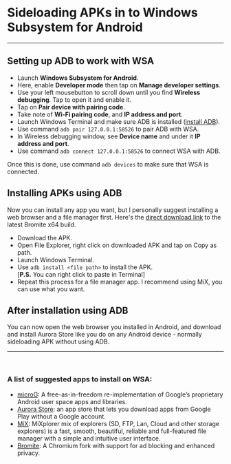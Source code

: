 # Sideloading APKs in to Windows Subsystem for Android
-------------

## Setting up ADB to work with WSA
- Launch **Windows Subsystem for Android**.
- Here, enable **Developer mode** then tap on **Manage developer settings**.
- Use your left mousebutton to scroll down until you find **Wireless debugging**. Tap to open it and enable it.
- Tap on **Pair device with pairing code**. 
- Take note of **Wi-Fi pairing code**, and **IP address and port**.
- Launch Windows Terminal and make sure ADB is installed ([install ADB](https://www.xda-developers.com/install-adb-windows-macos-linux/#adbsetupwindows)).
- Use command ``adb pair 127.0.0.1:58526`` to pair ADB with WSA.
- In Wireless debugging window, see **Device name** and under it **IP address and port**.
- Use command ``adb connect 127.0.0.1:58526`` to connect WSA with ADB.

Once this is done, use command ``adb devices`` to make sure that WSA is connected.


## Installing APKs using ADB
Now you can install any app you want, but I personally suggest installing a web browser and a file manager first. 
Here's the [direct download link](https://github.com/bromite/bromite/releases/latest/download/x64_ChromePublic.apk) to the latest Bromite x64 build.
- Download the APK.
- Open File Explorer, right click on downloaded APK and tap on Copy as path.
- Launch Windows Terminal.
- Use ``adb install <file path>`` to install the APK.   
[**P.S.** You can right click to paste in Terminal]
- Repeat this process for a file manager app. I recommend using MiX, you can use what you want.

## After installation using ADB
You can now open the web browser you installed in Android, and download and install Aurora Store like you do on any Android device - normally sideloading APK without using ADB.
***
&nbsp; 

### A list of suggested apps to install on WSA:
- [microG](https://microg.org/): A free-as-in-freedom re-implementation of Google’s proprietary Android user space apps and libraries.
- [Aurora Store](https://files.auroraoss.com/AuroraStore/Stable/): an app store that lets you download apps from Google Play without a Google account.
- [MiX](https://forum.xda-developers.com/t/app-2-2-mixplorer-v6-x-released-fully-featured-file-manager.1523691/): MiXplorer mix of explorers (SD, FTP, Lan, Cloud and other storage explorers) is a fast, smooth, beautiful, reliable and full-featured file manager with a simple and intuitive user interface.
- [Bromite](https://github.com/bromite/bromite): A Chromium fork with support for ad blocking and enhanced privacy.
